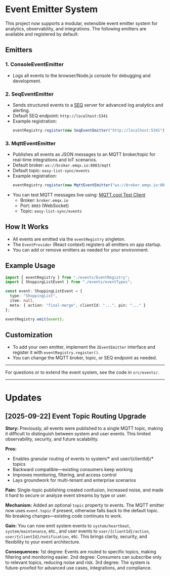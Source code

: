 # Event Emitter System

This project now supports a modular, extensible event emitter system for analytics, observability, and integrations. The following emitters are available and registered by default:

## Emitters

### 1. ConsoleEventEmitter
- Logs all events to the browser/Node.js console for debugging and development.

### 2. SeqEventEmitter
- Sends structured events to a [SEQ](https://datalust.co/seq) server for advanced log analytics and alerting.
- Default SEQ endpoint: `http://localhost:5341`
- Example registration:
  ```ts
  eventRegistry.register(new SeqEventEmitter("http://localhost:5341"));
  ```

### 3. MqttEventEmitter
- Publishes all events as JSON messages to an MQTT broker/topic for real-time integrations and IoT scenarios.
- Default broker: `ws://broker.emqx.io:8083/mqtt`
- Default topic: `easy-list-sync/events`
- Example registration:
  ```ts
  eventRegistry.register(new MqttEventEmitter("ws://broker.emqx.io:8083/mqtt", "easy-list-sync/events"));
  ```
- You can test MQTT messages live using: [MQTT.cool Test Client](https://testclient-cloud.mqtt.cool/)
  - Broker: `broker.emqx.io`
  - Port: `8083` (WebSocket)
  - Topic: `easy-list-sync/events`

## How It Works
- All events are emitted via the `eventRegistry` singleton.
- The `EventProvider` (React context) registers all emitters on app startup.
- You can add or remove emitters as needed for your environment.

## Example Usage
```ts
import { eventRegistry } from "./events/EventRegistry";
import { ShoppingListEvent } from "./events/eventTypes";

const event: ShoppingListEvent = {
  type: "ShoppingList",
  item: null,
  meta: { action: "final-merge", clientId: "...", pin: "..." }
};

eventRegistry.emit(event);
```

## Customization
- To add your own emitter, implement the `IEventEmitter` interface and register it with `eventRegistry.register()`.
- You can change the MQTT broker, topic, or SEQ endpoint as needed.

---

For questions or to extend the event system, see the code in `src/events/`.

---

# Updates
## [2025-09-22] Event Topic Routing Upgrade

**Story:**
Previously, all events were published to a single MQTT topic, making it difficult to distinguish between system and user events. This limited observability, security, and future scalability.

**Pros:**
- Enables granular routing of events to system/* and user/{clientId}/* topics
- Backward compatible—existing consumers keep working
- Improves monitoring, filtering, and access control
- Lays groundwork for multi-tenant and enterprise scenarios

**Pain:**
Single-topic publishing created confusion, increased noise, and made it hard to secure or analyze event streams by type or user.

**Mechanism:**
Added an optional `topic` property to events. The MQTT emitter now uses `event.topic` if present, otherwise falls back to the default topic. No breaking changes—existing code continues to work.

**Gain:**
You can now emit system events to `system/heartbeat`, `system/maintenance`, etc., and user events to `user/{clientId}/action`, `user/{clientId}/notification`, etc. This brings clarity, security, and flexibility to your event architecture.

**Consequences:**
1st degree: Events are routed to specific topics, making filtering and monitoring easier.
2nd degree: Consumers can subscribe only to relevant topics, reducing noise and risk.
3rd degree: The system is future-proofed for advanced use cases, integrations, and compliance.
